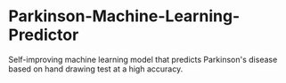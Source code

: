 # Parkinson-Machine-Learning-Predictor
Self-improving machine learning model that predicts Parkinson's disease based on hand drawing test at a high accuracy. 
